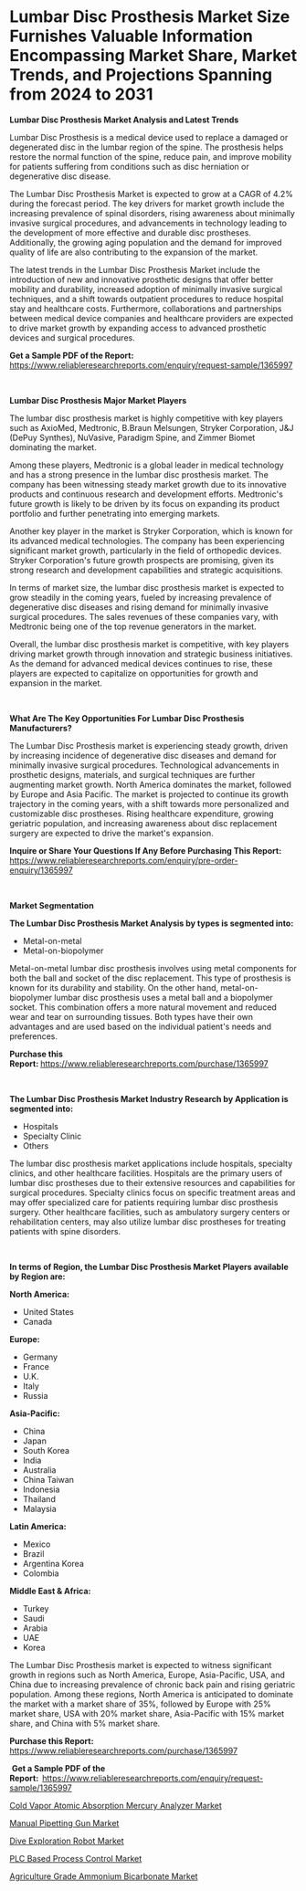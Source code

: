 <p><h1>Lumbar Disc Prosthesis Market Size Furnishes Valuable Information Encompassing Market Share, Market Trends, and Projections Spanning from 2024 to 2031</h1></p><p><strong>Lumbar Disc Prosthesis Market Analysis and Latest Trends</strong></p>
<p><p>Lumbar Disc Prosthesis is a medical device used to replace a damaged or degenerated disc in the lumbar region of the spine. The prosthesis helps restore the normal function of the spine, reduce pain, and improve mobility for patients suffering from conditions such as disc herniation or degenerative disc disease.</p><p>The Lumbar Disc Prosthesis Market is expected to grow at a CAGR of 4.2% during the forecast period. The key drivers for market growth include the increasing prevalence of spinal disorders, rising awareness about minimally invasive surgical procedures, and advancements in technology leading to the development of more effective and durable disc prostheses. Additionally, the growing aging population and the demand for improved quality of life are also contributing to the expansion of the market.</p><p>The latest trends in the Lumbar Disc Prosthesis Market include the introduction of new and innovative prosthetic designs that offer better mobility and durability, increased adoption of minimally invasive surgical techniques, and a shift towards outpatient procedures to reduce hospital stay and healthcare costs. Furthermore, collaborations and partnerships between medical device companies and healthcare providers are expected to drive market growth by expanding access to advanced prosthetic devices and surgical procedures.</p></p>
<p><strong>Get a Sample PDF of the Report:&nbsp;</strong> <a href="https://www.reliableresearchreports.com/enquiry/request-sample/1365997">https://www.reliableresearchreports.com/enquiry/request-sample/1365997</a></p>
<p>&nbsp;</p>
<p><strong>Lumbar Disc Prosthesis Major Market Players</strong></p>
<p><p>The lumbar disc prosthesis market is highly competitive with key players such as AxioMed, Medtronic, B.Braun Melsungen, Stryker Corporation, J&J (DePuy Synthes), NuVasive, Paradigm Spine, and Zimmer Biomet dominating the market. </p><p>Among these players, Medtronic is a global leader in medical technology and has a strong presence in the lumbar disc prosthesis market. The company has been witnessing steady market growth due to its innovative products and continuous research and development efforts. Medtronic's future growth is likely to be driven by its focus on expanding its product portfolio and further penetrating into emerging markets.</p><p>Another key player in the market is Stryker Corporation, which is known for its advanced medical technologies. The company has been experiencing significant market growth, particularly in the field of orthopedic devices. Stryker Corporation's future growth prospects are promising, given its strong research and development capabilities and strategic acquisitions.</p><p>In terms of market size, the lumbar disc prosthesis market is expected to grow steadily in the coming years, fueled by increasing prevalence of degenerative disc diseases and rising demand for minimally invasive surgical procedures. The sales revenues of these companies vary, with Medtronic being one of the top revenue generators in the market.</p><p>Overall, the lumbar disc prosthesis market is competitive, with key players driving market growth through innovation and strategic business initiatives. As the demand for advanced medical devices continues to rise, these players are expected to capitalize on opportunities for growth and expansion in the market.</p></p>
<p>&nbsp;</p>
<p><strong>What Are The Key Opportunities For Lumbar Disc Prosthesis Manufacturers?</strong></p>
<p><p>The Lumbar Disc Prosthesis market is experiencing steady growth, driven by increasing incidence of degenerative disc diseases and demand for minimally invasive surgical procedures. Technological advancements in prosthetic designs, materials, and surgical techniques are further augmenting market growth. North America dominates the market, followed by Europe and Asia Pacific. The market is projected to continue its growth trajectory in the coming years, with a shift towards more personalized and customizable disc prostheses. Rising healthcare expenditure, growing geriatric population, and increasing awareness about disc replacement surgery are expected to drive the market's expansion.</p></p>
<p><strong>Inquire or Share Your Questions If Any Before Purchasing This Report:</strong> <a href="https://www.reliableresearchreports.com/enquiry/pre-order-enquiry/1365997">https://www.reliableresearchreports.com/enquiry/pre-order-enquiry/1365997</a></p>
<p>&nbsp;</p>
<p><strong>Market Segmentation</strong></p>
<p><strong>The Lumbar Disc Prosthesis Market Analysis by types is segmented into:</strong></p>
<p><ul><li>Metal-on-metal</li><li>Metal-on-biopolymer</li></ul></p>
<p><p>Metal-on-metal lumbar disc prosthesis involves using metal components for both the ball and socket of the disc replacement. This type of prosthesis is known for its durability and stability. On the other hand, metal-on-biopolymer lumbar disc prosthesis uses a metal ball and a biopolymer socket. This combination offers a more natural movement and reduced wear and tear on surrounding tissues. Both types have their own advantages and are used based on the individual patient's needs and preferences.</p></p>
<p><strong>Purchase this Report:&nbsp;</strong><a href="https://www.reliableresearchreports.com/purchase/1365997">https://www.reliableresearchreports.com/purchase/1365997</a></p>
<p>&nbsp;</p>
<p><strong>The Lumbar Disc Prosthesis Market Industry Research by Application is segmented into:</strong></p>
<p><ul><li>Hospitals</li><li>Specialty Clinic</li><li>Others</li></ul></p>
<p><p>The lumbar disc prosthesis market applications include hospitals, specialty clinics, and other healthcare facilities. Hospitals are the primary users of lumbar disc prostheses due to their extensive resources and capabilities for surgical procedures. Specialty clinics focus on specific treatment areas and may offer specialized care for patients requiring lumbar disc prosthesis surgery. Other healthcare facilities, such as ambulatory surgery centers or rehabilitation centers, may also utilize lumbar disc prostheses for treating patients with spine disorders.</p></p>
<p>&nbsp;</p>
<p><strong>In terms of Region, the Lumbar Disc Prosthesis Market Players available by Region are:</strong></p>
<p>
    <p> <strong> North America: </strong>
        <ul>
            <li>United States</li>
            <li>Canada</li>
        </ul>
        </p> 
    <p> <strong> Europe: </strong>
        <ul>
            <li>Germany</li>
            <li>France</li>
            <li>U.K.</li>
            <li>Italy</li>
            <li>Russia</li>
        </ul>
        </p> 
    <p> <strong> Asia-Pacific: </strong>
        <ul>
            <li>China</li>
            <li>Japan</li>
            <li>South Korea</li>
            <li>India</li>
            <li>Australia</li>
            <li>China Taiwan</li>
            <li>Indonesia</li>
            <li>Thailand</li>
            <li>Malaysia</li>
        </ul>
        </p> 
    <p> <strong> Latin America: </strong>
        <ul>
            <li>Mexico</li>
            <li>Brazil</li>
            <li>Argentina Korea</li>
            <li>Colombia</li>
        </ul>
        </p> 
    <p> <strong> Middle East & Africa: </strong>
        <ul>
            <li>Turkey</li>
            <li>Saudi</li>
            <li>Arabia</li>
            <li>UAE</li>
            <li>Korea</li>
        </ul>
    </p>
    </p>
<p><p>The Lumbar Disc Prosthesis market is expected to witness significant growth in regions such as North America, Europe, Asia-Pacific, USA, and China due to increasing prevalence of chronic back pain and rising geriatric population. Among these regions, North America is anticipated to dominate the market with a market share of 35%, followed by Europe with 25% market share, USA with 20% market share, Asia-Pacific with 15% market share, and China with 5% market share.</p></p>
<p><strong>Purchase this Report: </strong><a href="https://www.reliableresearchreports.com/purchase/1365997">https://www.reliableresearchreports.com/purchase/1365997</a></p>
<p>&nbsp;<strong>Get a Sample PDF of the Report:&nbsp;&nbsp;</strong><a href="https://www.reliableresearchreports.com/enquiry/request-sample/1365997">https://www.reliableresearchreports.com/enquiry/request-sample/1365997</a></p>
<p><strong></strong></p>
<p><p><a href="https://medium.com/@cletusdoyle654/cold-vapor-atomic-absorption-mercury-analyzer-market-insight-market-trends-growth-forecasted-5b00ec66c565">Cold Vapor Atomic Absorption Mercury Analyzer Market</a></p><p><a href="https://issuu.com/reportprime-2/docs/manual-pipetting-gun-market-size-2030.pptx">Manual Pipetting Gun Market</a></p><p><a href="https://medium.com/@harveybeer951/dive-exploration-robot-market-outlook-industry-overview-and-forecast-2024-to-2031-caaa163a77e7">Dive Exploration Robot Market</a></p><p><a href="https://github.com/abdelrhmankishk22/Market-Research-Report-List-3/blob/main/plc-based-process-control-market.md">PLC Based Process Control Market</a></p><p><a href="https://github.com/ChiragRp1/Market-Research-Report-List-3/blob/main/agriculture-grade-ammonium-bicarbonate-market.md">Agriculture Grade Ammonium Bicarbonate Market</a></p></p>